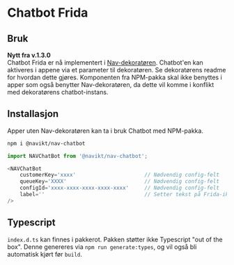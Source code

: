 # Chatbot Frida

## Bruk
**Nytt fra v.1.3.0**<br>
Chatbot Frida er nå implementert i [Nav-dekoratøren](https://github.com/navikt/nav-dekoratoren).
Chatbot'en kan aktiveres i appene via et parameter til dekoratøren. Se dekoratørens readme for hvordan dette gjøres.
Komponenten fra NPM-pakka skal ikke benyttes i apper som også benytter Nav-dekoratøren, da dette vil komme i konflikt med dekoratørens chatbot-instans.

## Installasjon
Apper uten Nav-dekoratøren kan ta i bruk Chatbot med NPM-pakka. 
```sh
npm i @navikt/nav-chatbot
```
```javascript
import NAVChatBot from '@navikt/nav-chatbot';

<NAVChatBot
    customerKey='xxxx'                      // Nødvendig config-felt
    queueKey='XXXX'                         // Nødvendig config-felt
    configId='xxxx-xxxx-xxxx-xxxx-xxxx'     // Nødvendig config-felt
    label=''                                // Setter tekst på Frida-ikonet (optional)
/>
```

## Typescript
`index.d.ts` kan finnes i pakkerot. Pakken støtter ikke Typescript "out of the box".
Denne genereres via `npm run generate:types`, og vil også bli automatisk kjørt før `build`.
